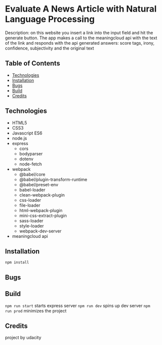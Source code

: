 # Evaluate A News Article with Natural Language Processing
Description: on this website you insert a link into the input field and hit the generate button. The app makes a call to the meaningcloud api with the text of the link and responds with the api generated answers: score tags, irony, confidence, subjectivity and the original text

## Table of Contents

* [Technologies](#technologies)
* [Installation](#installation)
* [Bugs](#bugs)
* [Build](#build)
* [Credits](#credits)

## Technologies
* HTML5
* CSS3
* Javascript ES6
* node.js
* express
    * cors
    * bodyparser
    * dotenv
    * node-fetch
* webpack
    * @babel/core
    * @babel/plugin-transform-runtime
    * @babel/preset-env
    * babel-loader
    * clean-webpack-plugin
    * css-loader
    * file-loader
    * html-webpack-plugin
    * mini-css-extract-plugin
    * sass-loader
    * style-loader
    * webpack-dev-server
* meaningcloud api

## Installation
`npm install`

## Bugs

## Build
`npm run start` starts express server
`npm run dev` spins up dev server
`npm run prod` minimizes the project

## Credits
project by udacity